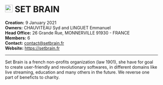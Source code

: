 # <img src='https://setbrain.fr/logo-site-setbrain.e03ea9f2.png' alt='SetBrain logo' width='25px'> SET BRAIN

**Creation:** 9 January 2021  
**Owners:** CHAUVITEAU Syd and LINGUET Emmanuel  
**Head Office:** 26 Grande Rue, MONNERVILLE 91930 - FRANCE  
**Members:** 6  
**Contact:** contact@setbrain.fr  
**Website:** https://setbrain.fr

***

Set Brain is a french non-profits organization (law 1901), she have for goal to create user-friendly and revolutionary softwares, in different domains like live streaming, education and many others in the future. We reverse one part of beneficts to charity.
